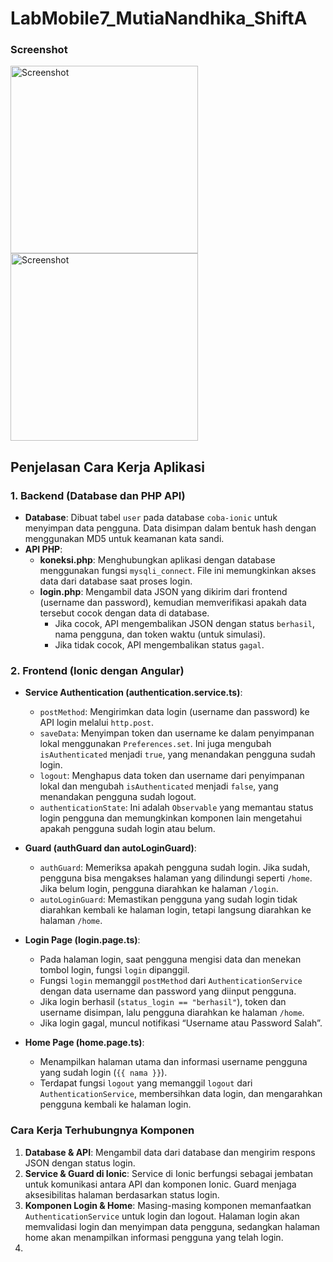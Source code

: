# LabMobile7_MutiaNandhika_ShiftA

### Screenshot
<img src="https://github.com/user-attachments/assets/0ebd22cf-39c3-4bc9-a16b-f1224e6473fb" alt="Screenshot" width="300"/>
<img src="https://github.com/user-attachments/assets/6e1ed4cb-6be5-44a9-aff9-7b7469407366" alt="Screenshot" width="300"/>

## Penjelasan Cara Kerja Aplikasi

### 1. Backend (Database dan PHP API)
- **Database**: Dibuat tabel `user` pada database `coba-ionic` untuk menyimpan data pengguna. Data disimpan dalam bentuk hash dengan menggunakan MD5 untuk keamanan kata sandi.
- **API PHP**:
  - **koneksi.php**: Menghubungkan aplikasi dengan database menggunakan fungsi `mysqli_connect`. File ini memungkinkan akses data dari database saat proses login.
  - **login.php**: Mengambil data JSON yang dikirim dari frontend (username dan password), kemudian memverifikasi apakah data tersebut cocok dengan data di database.
    - Jika cocok, API mengembalikan JSON dengan status `berhasil`, nama pengguna, dan token waktu (untuk simulasi).
    - Jika tidak cocok, API mengembalikan status `gagal`.

### 2. Frontend (Ionic dengan Angular)
- **Service Authentication (authentication.service.ts)**:
  - `postMethod`: Mengirimkan data login (username dan password) ke API login melalui `http.post`.
  - `saveData`: Menyimpan token dan username ke dalam penyimpanan lokal menggunakan `Preferences.set`. Ini juga mengubah `isAuthenticated` menjadi `true`, yang menandakan pengguna sudah login.
  - `logout`: Menghapus data token dan username dari penyimpanan lokal dan mengubah `isAuthenticated` menjadi `false`, yang menandakan pengguna sudah logout.
  - `authenticationState`: Ini adalah `Observable` yang memantau status login pengguna dan memungkinkan komponen lain mengetahui apakah pengguna sudah login atau belum.

- **Guard (authGuard dan autoLoginGuard)**:
  - `authGuard`: Memeriksa apakah pengguna sudah login. Jika sudah, pengguna bisa mengakses halaman yang dilindungi seperti `/home`. Jika belum login, pengguna diarahkan ke halaman `/login`.
  - `autoLoginGuard`: Memastikan pengguna yang sudah login tidak diarahkan kembali ke halaman login, tetapi langsung diarahkan ke halaman `/home`.

- **Login Page (login.page.ts)**:
  - Pada halaman login, saat pengguna mengisi data dan menekan tombol login, fungsi `login` dipanggil.
  - Fungsi `login` memanggil `postMethod` dari `AuthenticationService` dengan data username dan password yang diinput pengguna.
  - Jika login berhasil (`status_login == "berhasil"`), token dan username disimpan, lalu pengguna diarahkan ke halaman `/home`.
  - Jika login gagal, muncul notifikasi “Username atau Password Salah”.

- **Home Page (home.page.ts)**:
  - Menampilkan halaman utama dan informasi username pengguna yang sudah login (`{{ nama }}`).
  - Terdapat fungsi `logout` yang memanggil `logout` dari `AuthenticationService`, membersihkan data login, dan mengarahkan pengguna kembali ke halaman login.

### Cara Kerja Terhubungnya Komponen
1. **Database & API**: Mengambil data dari database dan mengirim respons JSON dengan status login.
2. **Service & Guard di Ionic**: Service di Ionic berfungsi sebagai jembatan untuk komunikasi antara API dan komponen Ionic. Guard menjaga aksesibilitas halaman berdasarkan status login.
3. **Komponen Login & Home**: Masing-masing komponen memanfaatkan `AuthenticationService` untuk login dan logout. Halaman login akan memvalidasi login dan menyimpan data pengguna, sedangkan halaman home akan menampilkan informasi pengguna yang telah login.
4. 

